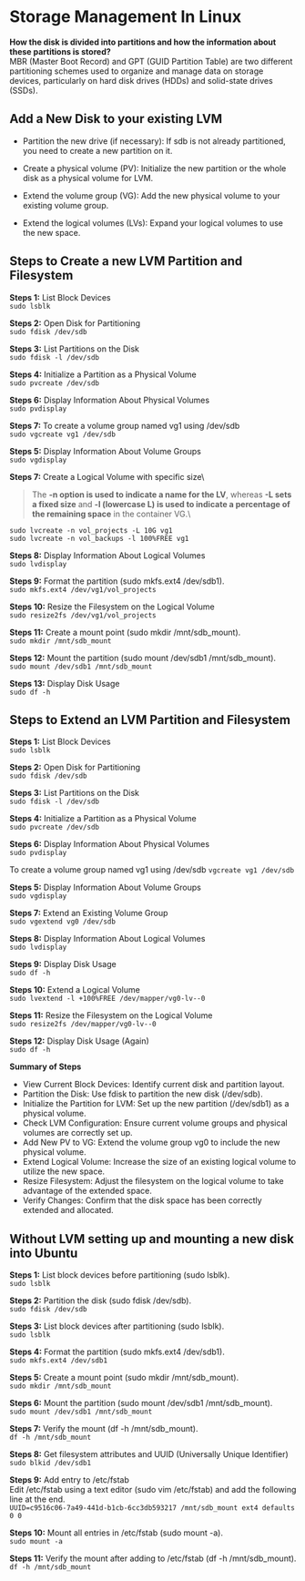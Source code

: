 # Storage Management In Linux

**How the disk is divided into partitions and how the information about these partitions is stored?**\
MBR (Master Boot Record) and GPT (GUID Partition Table) are two different partitioning schemes used to organize and manage data on storage devices, particularly on hard disk drives (HDDs) and solid-state drives (SSDs).


## Add a New Disk to your existing LVM 

- Partition the new drive (if necessary): If sdb is not already partitioned, you need to create a new partition on it.

- Create a physical volume (PV): Initialize the new partition or the whole disk as a physical volume for LVM.

- Extend the volume group (VG): Add the new physical volume to your existing volume group.

- Extend the logical volumes (LVs): Expand your logical volumes to use the new space.

## Steps to Create a new LVM Partition and Filesystem

**Steps 1:** List Block Devices\
`sudo lsblk`

**Steps 2:** Open Disk for Partitioning\
`sudo fdisk /dev/sdb`

**Steps 3:** List Partitions on the Disk\
`sudo fdisk -l /dev/sdb`

**Steps 4:** Initialize a Partition as a Physical Volume\
`sudo pvcreate /dev/sdb`

**Steps 6:** Display Information About Physical Volumes\
`sudo pvdisplay`

**Steps 7:** To create a volume group named vg1 using /dev/sdb\
`sudo vgcreate vg1 /dev/sdb`

**Steps 5:** Display Information About Volume Groups\
`sudo vgdisplay`

**Steps 7:** Create a Logical Volume with specific size\
> The **-n option is used to indicate a name for the LV**, whereas **-L sets a fixed size** and **-l (lowercase L) is used to indicate a percentage of the remaining space** in the container VG.\
   
`sudo lvcreate -n vol_projects -L 10G vg1`\
`sudo lvcreate -n vol_backups -l 100%FREE vg1` 

**Steps 8:** Display Information About Logical Volumes\
`sudo lvdisplay`

**Steps 9:** Format the partition (sudo mkfs.ext4 /dev/sdb1).\
`sudo mkfs.ext4 /dev/vg1/vol_projects`

**Steps 10:** Resize the Filesystem on the Logical Volume\
`sudo resize2fs /dev/vg1/vol_projects`

**Steps 11:** Create a mount point (sudo mkdir /mnt/sdb_mount).\
`sudo mkdir /mnt/sdb_mount`

**Steps 12:** Mount the partition (sudo mount /dev/sdb1 /mnt/sdb_mount).\
`sudo mount /dev/sdb1 /mnt/sdb_mount`

**Steps 13:** Display Disk Usage\
`sudo df -h`


## Steps to Extend an LVM Partition and Filesystem

**Steps 1:** List Block Devices\
`sudo lsblk`

**Steps 2:** Open Disk for Partitioning\
`sudo fdisk /dev/sdb`

**Steps 3:** List Partitions on the Disk\
`sudo fdisk -l /dev/sdb`

**Steps 4:** Initialize a Partition as a Physical Volume\
`sudo pvcreate /dev/sdb`

**Steps 6:** Display Information About Physical Volumes\
`sudo pvdisplay`

To create a volume group named vg1 using /dev/sdb
`vgcreate vg1 /dev/sdb`

**Steps 5:** Display Information About Volume Groups\
`sudo vgdisplay`

**Steps 7:** Extend an Existing Volume Group\
`sudo vgextend vg0 /dev/sdb` 

**Steps 8:** Display Information About Logical Volumes\
`sudo lvdisplay`

**Steps 9:** Display Disk Usage\
`sudo df -h`

**Steps 10:** Extend a Logical Volume\
`sudo lvextend -l +100%FREE /dev/mapper/vg0-lv--0`

**Steps 11:** Resize the Filesystem on the Logical Volume\
`sudo resize2fs /dev/mapper/vg0-lv--0`

**Steps 12:** Display Disk Usage (Again)\
    `sudo df -h`

**Summary of Steps**
- View Current Block Devices: Identify current disk and partition layout.
- Partition the Disk: Use fdisk to partition the new disk (/dev/sdb).
- Initialize the Partition for LVM: Set up the new partition (/dev/sdb1) as a physical volume.
- Check LVM Configuration: Ensure current volume groups and physical volumes are correctly set up.
- Add New PV to VG: Extend the volume group vg0 to include the new physical volume.
- Extend Logical Volume: Increase the size of an existing logical volume to utilize the new space.
- Resize Filesystem: Adjust the filesystem on the logical volume to take advantage of the extended space.
- Verify Changes: Confirm that the disk space has been correctly extended and allocated.

## Without LVM setting up and mounting a new disk into Ubuntu

**Steps 1:** List block devices before partitioning (sudo lsblk).\
`sudo lsblk`

**Steps 2:** Partition the disk (sudo fdisk /dev/sdb).\
`sudo fdisk /dev/sdb`

**Steps 3:** List block devices after partitioning (sudo lsblk).\
`sudo lsblk`

**Steps 4:** Format the partition (sudo mkfs.ext4 /dev/sdb1).\
`sudo mkfs.ext4 /dev/sdb1`

**Steps 5:** Create a mount point (sudo mkdir /mnt/sdb_mount).\
`sudo mkdir /mnt/sdb_mount`

**Steps 6:** Mount the partition (sudo mount /dev/sdb1 /mnt/sdb_mount).\
`sudo mount /dev/sdb1 /mnt/sdb_mount`

**Steps 7:** Verify the mount (df -h /mnt/sdb_mount).\
`df -h /mnt/sdb_mount`

**Steps 8:** Get filesystem attributes and UUID (Universally Unique Identifier) \
`sudo blkid /dev/sdb1`

**Steps 9:** Add entry to /etc/fstab\
Edit /etc/fstab using a text editor (sudo vim /etc/fstab) and add the following line at the end.\
`UUID=c9516c06-7a49-441d-b1cb-6cc3db593217 /mnt/sdb_mount ext4 defaults 0 0`

**Steps 10:** Mount all entries in /etc/fstab (sudo mount -a).\
`sudo mount -a`

**Steps 11:** Verify the mount after adding to /etc/fstab (df -h /mnt/sdb_mount).\
`df -h /mnt/sdb_mount`

